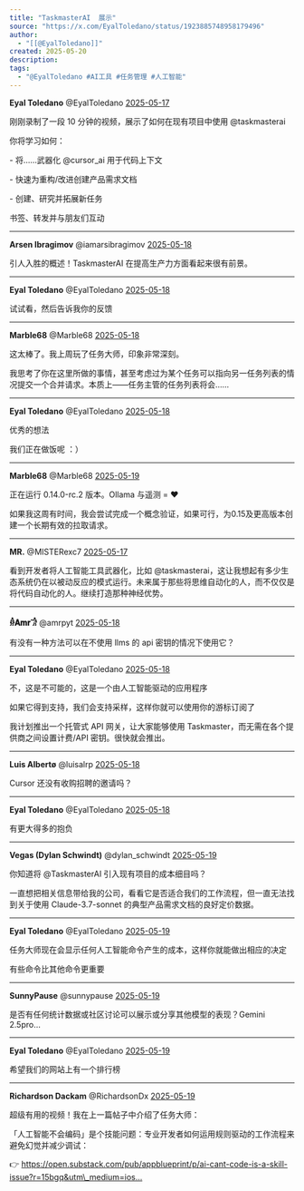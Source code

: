 ```yaml
---
title: "TaskmasterAI  展示"
source: "https://x.com/EyalToledano/status/1923885748958179496"
author:
  - "[[@EyalToledano]]"
created: 2025-05-20
description:
tags:
  - "@EyalToledano #AI工具 #任务管理 #人工智能"
---
```

**Eyal Toledano** @EyalToledano [2025-05-17](https://x.com/EyalToledano/status/1923885748958179496)

  
刚刚录制了一段 10 分钟的视频，展示了如何在现有项目中使用 @taskmasterai

你将学习如何：

\- 将……武器化 @cursor\_ai 用于代码上下文

\- 快速为重构/改进创建产品需求文档

\- 创建、研究并拓展新任务

书签、转发并与朋友们互动

---

**Arsen Ibragimov** @iamarsibragimov [2025-05-18](https://x.com/iamarsibragimov/status/1923954909424111643)

  
引人入胜的概述！TaskmasterAI 在提高生产力方面看起来很有前景。

---

**Eyal Toledano** @EyalToledano [2025-05-18](https://x.com/EyalToledano/status/1923971517391544395)

  
试试看，然后告诉我你的反馈

---

**Marble68** @Marble68 [2025-05-18](https://x.com/Marble68/status/1924219817738797474)

  
这太棒了。我上周玩了任务大师，印象非常深刻。

我思考了你在这里所做的事情，甚至考虑过为某个任务可以指向另一任务列表的情况提交一个合并请求。本质上——任务主管的任务列表将会……

---

**Eyal Toledano** @EyalToledano [2025-05-18](https://x.com/EyalToledano/status/1924247015380091036)

  
优秀的想法

我们正在做饭呢 ：）

---

**Marble68** @Marble68 [2025-05-19](https://x.com/Marble68/status/1924353439930151026)

  
正在运行 0.14.0-rc.2 版本。Ollama 与遥测 = ♥️

如果我这周有时间，我会尝试完成一个概念验证，如果可行，为0.15及更高版本创建一个长期有效的拉取请求。

---

**MR.** @MISTERexc7 [2025-05-17](https://x.com/MISTERexc7/status/1923886244301259219)

  
看到开发者将人工智能工具武器化，比如 @taskmasterai，这让我想起有多少生态系统仍在以被动反应的模式运行。未来属于那些将思维自动化的人，而不仅仅是将代码自动化的人。继续打造那种神经优势。

---

**𓁆𝐀𝐦𝐫𓀞** @amrpyt [2025-05-18](https://x.com/amrpyt/status/1923891338338029752)

  
有没有一种方法可以在不使用 llms 的 api 密钥的情况下使用它？

---

**Eyal Toledano** @EyalToledano [2025-05-18](https://x.com/EyalToledano/status/1923893118903934990)

  
不，这是不可能的，这是一个由人工智能驱动的应用程序

如果它得到支持，我们会支持采样，这样你就可以使用你的游标订阅了

我计划推出一个托管式 API 网关，让大家能够使用 Taskmaster，而无需在各个提供商之间设置计费/API 密钥。很快就会推出。

---

**Luis Albertø** @luisalrp [2025-05-18](https://x.com/luisalrp/status/1923899305468784860)

  
Cursor 还没有收购招聘的邀请吗？

---

**Eyal Toledano** @EyalToledano [2025-05-18](https://x.com/EyalToledano/status/1923902124871553526)

  
有更大得多的抱负

---

**Vegas (Dylan Schwindt)** @dylan\_schwindt [2025-05-19](https://x.com/dylan_schwindt/status/1924487097844473936)

  
你知道将 @TaskmasterAI 引入现有项目的成本细目吗？

一直想把相关信息带给我的公司，看看它是否适合我们的工作流程，但一直无法找到关于使用 Claude-3.7-sonnet 的典型产品需求文档的良好定价数据。

---

**Eyal Toledano** @EyalToledano [2025-05-19](https://x.com/EyalToledano/status/1924494970217435517)

  
任务大师现在会显示任何人工智能命令产生的成本，这样你就能做出相应的决定

有些命令比其他命令更重要

---

**SunnyPause** @sunnypause [2025-05-19](https://x.com/sunnypause/status/1924497943308243172)

  
是否有任何统计数据或社区讨论可以展示或分享其他模型的表现？Gemini 2.5pro…

---

**Eyal Toledano** @EyalToledano [2025-05-19](https://x.com/EyalToledano/status/1924569298095214707)

  
希望我们的网站上有一个排行榜

---

**Richardson Dackam** @RichardsonDx [2025-05-19](https://x.com/RichardsonDx/status/1924435270595719366)

  
超级有用的视频！我在上一篇帖子中介绍了任务大师：

「人工智能不会编码」是个技能问题：专业开发者如何运用规则驱动的工作流程来避免幻觉并减少调试：

👉 https://open.substack.com/pub/appblueprint/p/ai-cant-code-is-a-skill-issue?r=15bgq&utm\_medium=ios…
